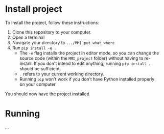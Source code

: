 # Install project
To install the project, follow these instructions:
1. Clone this repository to your computer. 
1. Open a terminal
2. Navigate your directory to `.../MMI_put_what_where`
3. Run `pip install -e .`
   - The `-e` flag installs the project in editor mode, so you can change the source code (within the `MMI_project` folder)
   without having to re-install. If you don't intend to edit anything, running `pip install .` should be sufficient.
   - `.` refers to your current working directory.
   - Running `pip` won't work if you don't have Python installed properly on your computer

You should now have the project installed.

# Running
...
